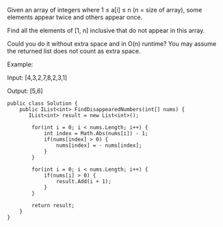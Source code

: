 Given an array of integers where 1 ≤ a[i] ≤ n (n = size of array), some elements appear twice and others appear once.

Find all the elements of [1, n] inclusive that do not appear in this array.

Could you do it without extra space and in O(n) runtime? You may assume the returned list does not count as extra space.

Example:

Input:
[4,3,2,7,8,2,3,1]

Output:
[5,6]

```
public class Solution {
    public IList<int> FindDisappearedNumbers(int[] nums) {
       IList<int> result = new List<int>();
        
        for(int i = 0; i < nums.Length; i++) {
            int index = Math.Abs(nums[i]) - 1;
            if(nums[index] > 0) {
                nums[index] = - nums[index];
            }
        }
        
        for(int i = 0; i < nums.Length; i++) {
            if(nums[i] > 0) {
                result.Add(i + 1);
            }
        }
        
        return result;
    }
}
```
